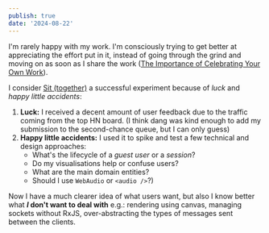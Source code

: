 ```yaml
---
publish: true
date: '2024-08-22'
---
```


I'm rarely happy with my work. I'm consciously trying to get better at appreciating the effort put in it, instead of going through the grind and moving on as soon as I share the work ([The Importance of Celebrating Your Own Work](<../The Importance of Celebrating Your Own Work>)).

I consider [Sit (together)](https://nothing-together.sonnet.io) a successful experiment because of *luck* and *happy little accidents*:

1. **Luck:** I received a decent amount of user feedback due to the traffic coming from the top HN board. (I think dang was kind enough to add my submission to the second-chance queue, but I can only guess)
2. **Happy little accidents:** I used it to spike and test a few technical and design approaches:
	- What's the lifecycle of a *guest user* or a *session*?
	- Do my visualisations help or confuse users? 
	- What are the main domain entities? 
	- Should I use `WebAudio` or `<audio />`?)

Now I have a much clearer idea of what users want, but also I know better what ***I* don't want to deal with** e.g.: rendering using canvas, managing sockets without RxJS, over-abstracting the types of messages sent between the clients.

